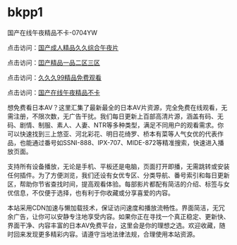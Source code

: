 # bkpp1
国产在线午夜精品不卡-0704YW

点击访问：<a href="https://vassv.pages.dev/">国产成人精品久久综合午夜片</a>

点击访问：<a href="https://gsd-agv.pages.dev/">囯产精品一品二区三区</a>

点击访问：<a href="https://gda-c7m.pages.dev/">久久久99精品免费观看</a>

点击访问：<a href="https://tfda.pages.dev/">国产在线午夜精品不卡</a>

想免费看日本AV？这里汇集了最新最全的日本AV片资源，完全免费在线观看，无需注册，不限次数，无广告干扰。我们每日更新上百部高清片源，涵盖有码、无码、剧情、制服、素人、人妻、NTR等多种类型，满足不同用户的观看需求。你可以快速找到三上悠亚、河北彩花、明日花绮罗、桥本有菜等人气女优的代表作品，也能通过番号如SSNI-888、IPX-707、MIDE-872等精准搜索，快速进入播放页面。

支持所有设备播放，无论是手机、平板还是电脑，页面打开即播，无需跳转或安装任何插件。为了方便浏览，我们还设有女优专区、分类导航、番号索引和每日更新区，帮助你节省查找时间，提高观看体验。每部影片都配有简洁的介绍、标签与女优信息，不仅便于选择，也有利于你收藏或分享喜爱的内容。

本站采用CDN加速与懒加载技术，保证访问速度和播放流畅性。界面简洁，无冗余广告，让你可以安静专注地享受内容。如果你正在寻找一个真正稳定、更新快、界面干净、内容丰富的日本AV免费平台，这里会是你的理想之选。欢迎收藏，随时回来发现更多精彩内容。请遵守当地法律法规，合理使用本站资源。

<span style="display:none;">[Canonical link](）</span>
